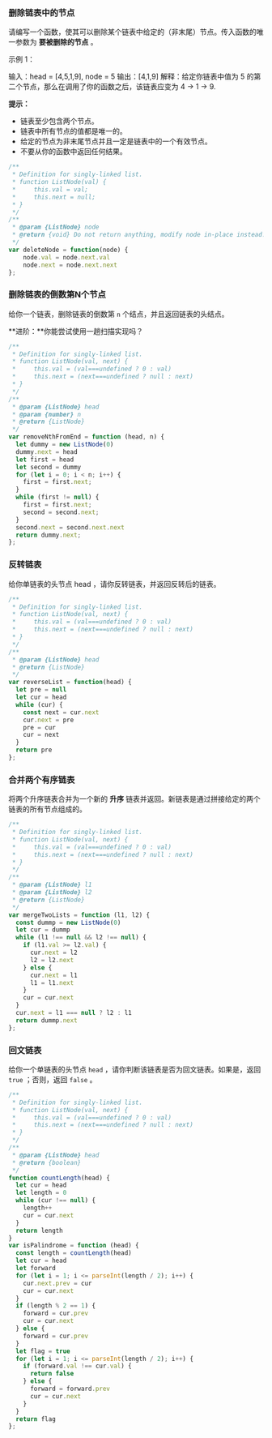 ### 删除链表中的节点

请编写一个函数，使其可以删除某个链表中给定的（非末尾）节点。传入函数的唯一参数为 **要被删除的节点** 。

示例 1：

输入：head = [4,5,1,9], node = 5
输出：[4,1,9]
解释：给定你链表中值为 5 的第二个节点，那么在调用了你的函数之后，该链表应变为 4 -> 1 -> 9.

**提示：**

- 链表至少包含两个节点。
- 链表中所有节点的值都是唯一的。
- 给定的节点为非末尾节点并且一定是链表中的一个有效节点。
- 不要从你的函数中返回任何结果。

````javascript
/**
 * Definition for singly-linked list.
 * function ListNode(val) {
 *     this.val = val;
 *     this.next = null;
 * }
 */
/**
 * @param {ListNode} node
 * @return {void} Do not return anything, modify node in-place instead.
 */
var deleteNode = function(node) {
    node.val = node.next.val
    node.next = node.next.next
};
````

### 删除链表的倒数第N个节点

给你一个链表，删除链表的倒数第 `n` 个结点，并且返回链表的头结点。

**进阶：**你能尝试使用一趟扫描实现吗？

````javascript
/**
 * Definition for singly-linked list.
 * function ListNode(val, next) {
 *     this.val = (val===undefined ? 0 : val)
 *     this.next = (next===undefined ? null : next)
 * }
 */
/**
 * @param {ListNode} head
 * @param {number} n
 * @return {ListNode}
 */
var removeNthFromEnd = function (head, n) {
  let dummy = new ListNode(0)
  dummy.next = head
  let first = head
  let second = dummy
  for (let i = 0; i < n; i++) {
    first = first.next;
  }
  while (first != null) {
    first = first.next;
    second = second.next;
  }
  second.next = second.next.next
  return dummy.next;
};
````

### 反转链表

给你单链表的头节点 head ，请你反转链表，并返回反转后的链表。

````javascript
/**
 * Definition for singly-linked list.
 * function ListNode(val, next) {
 *     this.val = (val===undefined ? 0 : val)
 *     this.next = (next===undefined ? null : next)
 * }
 */
/**
 * @param {ListNode} head
 * @return {ListNode}
 */
var reverseList = function(head) {
  let pre = null
  let cur = head
  while (cur) {
    const next = cur.next
    cur.next = pre
    pre = cur
    cur = next
  }
  return pre
};
````

### 合并两个有序链表

将两个升序链表合并为一个新的 **升序** 链表并返回。新链表是通过拼接给定的两个链表的所有节点组成的。

````javascript
/**
 * Definition for singly-linked list.
 * function ListNode(val, next) {
 *     this.val = (val===undefined ? 0 : val)
 *     this.next = (next===undefined ? null : next)
 * }
 */
/**
 * @param {ListNode} l1
 * @param {ListNode} l2
 * @return {ListNode}
 */
var mergeTwoLists = function (l1, l2) {
  const dummp = new ListNode(0)
  let cur = dummp
  while (l1 !== null && l2 !== null) {
    if (l1.val >= l2.val) {
      cur.next = l2
      l2 = l2.next
    } else {
      cur.next = l1
      l1 = l1.next
    }
    cur = cur.next
  }
  cur.next = l1 === null ? l2 : l1
  return dummp.next
};
````

### 回文链表

给你一个单链表的头节点 `head` ，请你判断该链表是否为回文链表。如果是，返回 `true` ；否则，返回 `false` 。

````javascript
/**
 * Definition for singly-linked list.
 * function ListNode(val, next) {
 *     this.val = (val===undefined ? 0 : val)
 *     this.next = (next===undefined ? null : next)
 * }
 */
/**
 * @param {ListNode} head
 * @return {boolean}
 */
function countLength(head) {
  let cur = head
  let length = 0
  while (cur !== null) {
    length++
    cur = cur.next
  }
  return length
}
var isPalindrome = function (head) {
  const length = countLength(head)
  let cur = head
  let forward
  for (let i = 1; i <= parseInt(length / 2); i++) {
    cur.next.prev = cur
    cur = cur.next
  }
  if (length % 2 == 1) {
    forward = cur.prev
    cur = cur.next
  } else {
    forward = cur.prev
  }
  let flag = true
  for (let i = 1; i <= parseInt(length / 2); i++) {
    if (forward.val !== cur.val) {
      return false
    } else {
      forward = forward.prev
      cur = cur.next
    }
  }
  return flag
};
````

